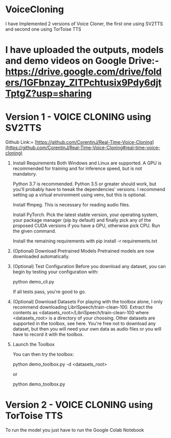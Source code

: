 # VoiceCloning

I have Implemented 2 versions of Voice Cloner, the first one using SV2TTS and second one using TorToise TTS

# I have uploaded the outputs, models and demo videos on Google Drive:- https://drive.google.com/drive/folders/1GFbnzay_ZITPchtusix9Pdy6djtTptgZ?usp=sharing

# Version 1 - VOICE CLONING using SV2TTS
   Github Link:= [https://github.com/CorentinJ/Real-Time-Voice-Cloning](https://github.com/CorentinJ/Real-Time-Voice-Cloning#real-time-voice-cloning)
1. Install Requirements
   Both Windows and Linux are supported. A GPU is recommended for training and for inference speed, but is not mandatory.

   Python 3.7 is recommended. Python 3.5 or greater should work, but you'll probably have to tweak the dependencies' versions. I recommend setting up a virtual environment using venv, but this is optional.

   Install ffmpeg. This is necessary for reading audio files.

   Install PyTorch. Pick the latest stable version, your operating system, your package manager (pip by default) and finally pick any of the proposed CUDA versions if you have a GPU, otherwise pick CPU. Run the given command.

   Install the remaining requirements with pip install -r requirements.txt

2. (Optional) Download Pretrained Models
   Pretrained models are now downloaded automatically.

3. (Optional) Test Configuration
   Before you download any dataset, you can begin by testing your configuration with:

   python demo_cli.py

   If all tests pass, you're good to go.

4. (Optional) Download Datasets
   For playing with the toolbox alone, I only recommend downloading LibriSpeech/train-clean-100. Extract the contents as <datasets_root>/LibriSpeech/train-clean-100 where <datasets_root> is a directory of your choosing. Other datasets are supported in the toolbox, see here. You're free not to download any dataset, but then you will need your own data as audio files or you will have to record it with the toolbox.

5. Launch the Toolbox
   
   You can then try the toolbox:

   python demo_toolbox.py -d <datasets_root>

   or

   python demo_toolbox.py

# Version 2 - VOICE CLONING using TorToise TTS

   To run the model you just have to run the Google Colab Notebook

